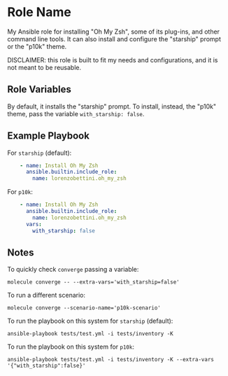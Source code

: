 Role Name
=========

My Ansible role for installing "Oh My Zsh", some of its plug-ins, and other command line tools. It can also install and configure the "starship" prompt or the "p10k" theme.

DISCLAIMER: this role is built to fit my needs and configurations, and it is not meant to be reusable.

Role Variables
--------------

By default, it installs the "starship" prompt.
To install, instead, the "p10k" theme, pass the variable `with_starship: false`.

Example Playbook
----------------

For `starship` (default):

```yaml
    - name: Install Oh My Zsh
      ansible.builtin.include_role:
        name: lorenzobettini.oh_my_zsh
```

For `p10k`:

```yaml
    - name: Install Oh My Zsh
      ansible.builtin.include_role:
        name: lorenzobettini.oh_my_zsh
      vars:
        with_starship: false
```

Notes
-------

To quickly check `converge` passing a variable:

```
molecule converge -- --extra-vars='with_starship=false'
```

To run a different scenario:

```
molecule converge --scenario-name='p10k-scenario'
```

To run the playbook on this system for `starship` (default):

```
ansible-playbook tests/test.yml -i tests/inventory -K
```

To run the playbook on this system for `p10k`:

```
ansible-playbook tests/test.yml -i tests/inventory -K --extra-vars '{"with_starship":false}'
```
